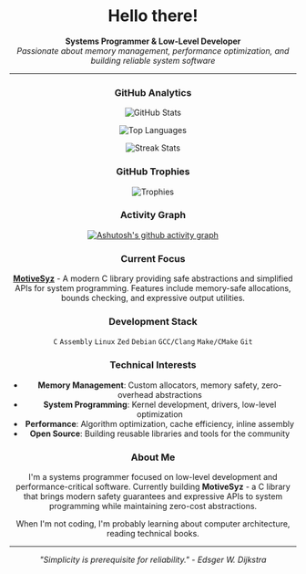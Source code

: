<div align="center">

# Hello there!

**Systems Programmer & Low-Level Developer**  
*Passionate about memory management, performance optimization, and building reliable system software*

---

### GitHub Analytics

![GitHub Stats](https://github-readme-stats.vercel.app/api?username=elrt&show_icons=true&theme=dark&hide_title=true&bg_color=000000&hide=prs&count_private=true)

![Top Languages](https://github-readme-stats.vercel.app/api/top-langs/?username=elrt&layout=compact&theme=dark&bg_color=000000&hide=html,css,scss)

![Streak Stats](https://github-readme-streak-stats.herokuapp.com/?user=elrt&theme=dark&background=000000&hide_border=true)

### GitHub Trophies

![Trophies](https://github-profile-trophy.vercel.app/?username=elrt&theme=darkhub&no-frame=true&row=2&column=4)

### Activity Graph

[![Ashutosh's github activity graph](https://github-readme-activity-graph.vercel.app/graph?username=elrt&theme=react-dark&bg_color=000000&hide_border=true&area=true)](https://github.com/ashutosh00710/github-readme-activity-graph)

### Current Focus

**[MotiveSyz](https://github.com/elrt/MotiveSyz)** - A modern C library providing safe abstractions and simplified APIs for system programming. Features include memory-safe allocations, bounds checking, and expressive output utilities.

### Development Stack

`C` `Assembly` `Linux` `Zed` `Debian` `GCC/Clang` `Make/CMake` `Git`

### Technical Interests

- **Memory Management**: Custom allocators, memory safety, zero-overhead abstractions
- **System Programming**: Kernel development, drivers, low-level optimization
- **Performance**: Algorithm optimization, cache efficiency, inline assembly
- **Open Source**: Building reusable libraries and tools for the community

### About Me

I'm a systems programmer focused on low-level development and performance-critical software. Currently building **MotiveSyz** - a C library that brings modern safety guarantees and expressive APIs to system programming while maintaining zero-cost abstractions.

When I'm not coding, I'm probably learning about computer architecture, reading technical books.

---

*"Simplicity is prerequisite for reliability." - Edsger W. Dijkstra*

</div>
